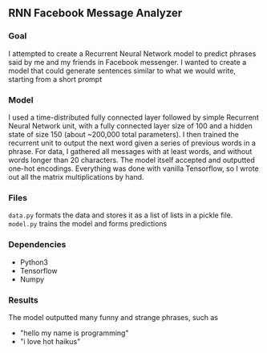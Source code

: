 ## RNN Facebook Message Analyzer

### Goal

I attempted to create a Recurrent Neural Network model to predict phrases said by me and my friends in Facebook messenger. I wanted to create a model that could generate sentences similar to what we would write, starting from a short prompt

### Model

I used a time-distributed fully connected layer followed by simple Recurrent Neural Network unit, with a fully connected layer size of 100 and a hidden state of size 150 (about ~200,000 total parameters). I then trained the recurrent unit to output the next word given a series of previous words in a phrase. For data, I gathered all messages with at least words, and without words longer than 20 characters. The model itself accepted and outputted one-hot encodings. Everything was done with vanilla Tensorflow, so I wrote out all the matrix multiplications by hand.

### Files

`data.py` formats the data and stores it as a list of lists in a pickle file.
`model.py` trains the model and forms predictions

### Dependencies

- Python3
- Tensorflow
- Numpy

### Results

The model outputted many funny and strange phrases, such as
- "hello my name is programming"
- "i love hot haikus"
